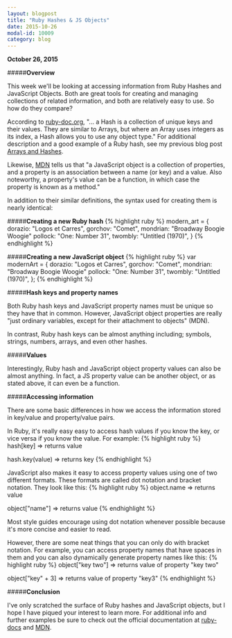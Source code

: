 ```yaml
---
layout: blogpost
title: "Ruby Hashes & JS Objects"
date: 2015-10-26
modal-id: 10009
category: blog
---
```


**October 26, 2015**


#####**Overview**

This week we'll be looking at accessing information from Ruby Hashes and JavaScript Objects. Both are great tools for creating and managing collections of related information, and both are relatively easy to use. So how do they compare?

According to <a href = "http://ruby-doc.org/core-2.2.3/Hash.html">ruby-doc.org</a>, "... a Hash is a collection of unique keys and their values. They are similar to Arrays, but where an Array uses integers as its index, a Hash allows you to use any object type." For additional description and a good example of a Ruby hash, see my previous blog post <a href = "006-100515-blog.html">Arrays and Hashes</a>.

Likewise, <a href = "https://developer.mozilla.org/en-US/docs/Web/JavaScript/Guide/Working_with_Objects">MDN</a> tells us that "a JavaScript object is a collection of properties, and a property is an association between a name (or key) and a value. Also noteworthy, a property's value can be a function, in which case the property is known as a method."

In addition to their similar definitions, the syntax used for creating them is nearly identical:

#####**Creating a new Ruby hash**
{% highlight ruby %}
modern_art = { dorazio: "Logos et Carres",
gorchov: "Comet",
mondrian: "Broadway Boogie Woogie"
pollock: "One: Number 31",
twombly: "Untitled (1970)",
}
{% endhighlight %}

#####**Creating a new JavaScript object**
{% highlight ruby %}
var modernArt = { dorazio: "Logos et Carres",
gorchov: "Comet",
mondrian: "Broadway Boogie Woogie"
pollock: "One: Number 31",
twombly: "Untitled (1970)",
};
{% endhighlight %}

#####**Hash keys and property names**

Both Ruby hash keys and JavaScript property names must be unique so they have that in common. However, JavaScript object properties are really "just ordinary variables, except for their attachment to objects" (MDN).

In contrast, Ruby hash keys can be almost anything including; symbols, strings, numbers, arrays, and even other hashes.

#####**Values**

Interestingly, Ruby hash and JavaScript object property values can also be almost anything. In fact, a JS property value can be another object, or as stated above, it can even be a function.

#####**Accessing information**

There are some basic differences in how we access the information stored in key/value and property/value pairs.

In Ruby, it's really easy easy to access hash values if you know the key, or vice versa if you know the value. For example:
{% highlight ruby %}
hash[key]  => returns value

hash.key(value)  => returns key
{% endhighlight %}

JavaScript also makes it easy to access property values using one of two different formats. These formats are called dot notation and bracket notation. They look like this:
{% highlight ruby %}
object.name  => returns value

object["name"] => returns value
{% endhighlight %}

Most style guides encourage using dot notation whenever possible because it's more concise and easier to read.

However, there are some neat things that you can only do with bracket notation. For example, you can access property names that have spaces in them and you can also dynamically generate property names like this:
{% highlight ruby %}
object["key two"]  => returns value of property "key two"

object["key" + 3] => returns value of property "key3"
{% endhighlight %}

#####**Conclusion**

I've only scratched the surface of Ruby hashes and JavaScript objects, but I hope I have piqued your interest to learn more. For additional info and further examples be sure to check out the official documentation at <a href = "http://ruby-doc.org/core-2.2.3/Hash.html">ruby-docs</a> and <a href = "https://developer.mozilla.org/en-US/docs/Web/JavaScript/Guide/Working_with_Objects">MDN</a>.